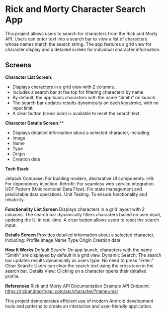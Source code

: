 # **Rick and Morty Character Search App**

  This project allows users to search for characters from the Rick and Morty API. Users can enter text into a search bar to view a list of characters whose names match the search string. The app features a grid view for character display and a detailed screen for individual character information.

**Screens**
------------
  **Character List Screen:**
  - Displays characters in a grid view with 2 columns.
  - Includes a search bar at the top for filtering characters by name.
  - By default, the app loads characters with the name "Smith" on launch.
  - The search bar updates results dynamically on each keystroke, with no input limit.
  - A clear button (cross icon) is available to reset the search text.

  **Character Details Screen:****
  - Displays detailed information about a selected character, including:
  - Image
  - Name
  - Type
  - Origin
  - Creation date

**Tech Stack**
  
  Jetpack Compose: For building modern, declarative UI components.
  Hilt: For dependency injection.
  Retrofit: For seamless web service integration.
  UDF Pattern (Unidirectional Data Flow): For state management and predictable data operations.
  Unit Testing: To ensure functionality and reliability.

**Functionality**
**List Screen**
  Displays characters in a grid layout with 2 columns.
  The search bar dynamically filters characters based on user input, updating the UI in real-time.
  A clear button allows users to reset the search input.

**Details Screen**
  Provides detailed information about a selected character, including:
    Profile image
    Name
    Type
    Origin
    Creation date

**How It Works**
    Default Search: On app launch, characters with the name "Smith" are displayed by default in a grid view.
    Dynamic Search: The search bar updates results dynamically as users type. No need to press "Enter."
    Clear Search: Users can clear the search text using the cross icon in the search bar.
    Details View: Clicking on a character opens their detailed profile.

**References**
  Rick and Morty API Documentation
  Example API Endpoint: https://rickandmortyapi.com/api/character/?name=mar

This project demonstrates efficient use of modern Android development tools and patterns to create an interactive and user-friendly application.

